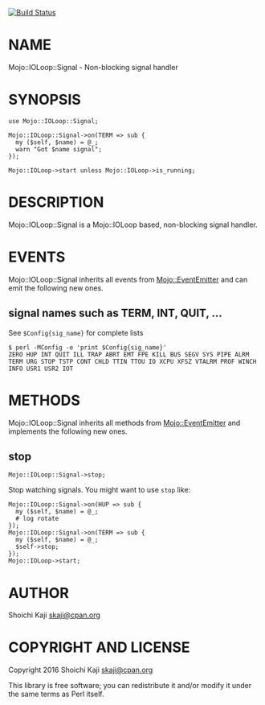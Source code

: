 [![Build Status](https://travis-ci.org/skaji/Mojo-IOLoop-Signal.svg?branch=master)](https://travis-ci.org/skaji/Mojo-IOLoop-Signal)

# NAME

Mojo::IOLoop::Signal - Non-blocking signal handler

# SYNOPSIS

    use Mojo::IOLoop::Signal;

    Mojo::IOLoop::Signal->on(TERM => sub {
      my ($self, $name) = @_;
      warn "Got $name signal";
    });

    Mojo::IOLoop->start unless Mojo::IOLoop->is_running;

# DESCRIPTION

Mojo::IOLoop::Signal is a Mojo::IOLoop based, non-blocking signal handler.

# EVENTS

Mojo::IOLoop::Signal inherits all events from [Mojo::EventEmitter](https://metacpan.org/pod/Mojo::EventEmitter) and can emit the following new ones.

## signal names such as TERM, INT, QUIT, ...

See `$Config{sig_name}` for complete lists

    $ perl -MConfig -e 'print $Config{sig_name}'
    ZERO HUP INT QUIT ILL TRAP ABRT EMT FPE KILL BUS SEGV SYS PIPE ALRM TERM URG STOP TSTP CONT CHLD TTIN TTOU IO XCPU XFSZ VTALRM PROF WINCH INFO USR1 USR2 IOT

# METHODS

Mojo::IOLoop::Signal inherits all methods from [Mojo::EventEmitter](https://metacpan.org/pod/Mojo::EventEmitter) and implements the following new ones.

## stop

    Mojo::IOLoop::Signal->stop;

Stop watching signals. You might want to use `stop` like:

    Mojo::IOLoop::Signal->on(HUP => sub {
      my ($self, $name) = @_;
      # log rotate
    });
    Mojo::IOLoop::Signal->on(TERM => sub {
      my ($self, $name) = @_;
      $self->stop;
    });
    Mojo::IOLoop->start;

# AUTHOR

Shoichi Kaji <skaji@cpan.org>

# COPYRIGHT AND LICENSE

Copyright 2016 Shoichi Kaji <skaji@cpan.org>

This library is free software; you can redistribute it and/or modify
it under the same terms as Perl itself.
